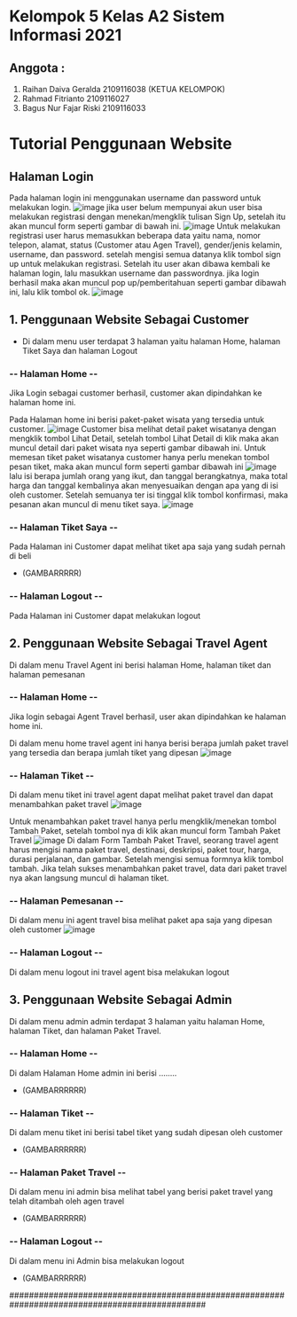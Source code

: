# Kelompok 5 Kelas A2 Sistem Informasi 2021
## Anggota :
1. Raihan Daiva Geralda 2109116038 (KETUA KELOMPOK)
2. Rahmad Fitrianto 2109116027
3. Bagus Nur Fajar Riski 2109116033

# Tutorial Penggunaan Website
## Halaman Login 
Pada halaman login ini menggunakan username dan password untuk melakukan login.
![image](https://github.com/A2-5-web/program-web-travel/assets/119683415/542622be-4751-4847-b658-88afd5b93c74)
jika user belum mempunyai akun user bisa melakukan registrasi dengan menekan/mengklik tulisan Sign Up, setelah itu akan muncul form seperti gambar di bawah ini.
![image](https://github.com/A2-5-web/program-web-travel/assets/119683415/e7bb3894-3c70-4e6d-be84-cc46cdf96add)
Untuk melakukan registrasi user harus memasukkan beberapa data yaitu nama, nomor telepon, alamat, status (Customer atau Agen Travel), gender/jenis kelamin, username, dan password. setelah mengisi semua datanya klik tombol sign up untuk melakukan registrasi. Setelah itu user akan dibawa kembali ke halaman login, lalu masukkan username dan passwordnya. jika login berhasil maka akan muncul pop up/pemberitahuan seperti gambar dibawah ini, lalu klik tombol ok.
![image](https://github.com/A2-5-web/program-web-travel/assets/119683415/5197b8f3-752a-4c05-984b-d9cff9d7e6ca)

## 1. Penggunaan Website Sebagai Customer
- Di dalam menu user terdapat 3 halaman yaitu halaman Home, halaman Tiket Saya dan halaman Logout

### -- Halaman Home --
Jika Login sebagai customer berhasil, customer akan dipindahkan ke halaman home ini.

Pada Halaman home ini berisi paket-paket wisata yang tersedia untuk customer.
![image](https://github.com/A2-5-web/program-web-travel/assets/119683415/6e9caa77-e9bd-4a9c-9b19-3e57322e9229)
Customer bisa melihat detail paket wisatanya dengan mengklik tombol Lihat Detail, setelah tombol Lihat Detail di klik maka akan muncul detail dari paket wisata nya seperti gambar dibawah ini.
Untuk memesan tiket paket wisatanya customer hanya perlu menekan tombol pesan tiket, maka akan muncul form seperti gambar dibawah ini
![image](https://github.com/A2-5-web/program-web-travel/assets/119683415/0f9399a0-6ef3-408b-812c-127cf329abc7)
lalu isi berapa jumlah orang yang ikut, dan tanggal berangkatnya, maka total harga dan tanggal kembalinya akan menyesuaikan dengan apa yang di isi oleh customer. Setelah semuanya ter isi tinggal klik tombol konfirmasi, maka pesanan akan muncul di menu tiket saya.
![image](https://github.com/A2-5-web/program-web-travel/assets/119683415/8d6be88f-a068-4827-ae71-64b6b4e3b167)

### -- Halaman Tiket Saya --
Pada Halaman ini Customer dapat melihat tiket apa saja yang sudah pernah di beli
- (GAMBARRRRR)

### -- Halaman Logout --
Pada Halaman ini Customer dapat melakukan logout

## 2. Penggunaan Website Sebagai Travel Agent
Di dalam menu Travel Agent ini berisi halaman Home, halaman tiket dan halaman pemesanan

### -- Halaman Home --
Jika login sebagai Agent Travel berhasil, user akan dipindahkan ke halaman home ini.

Di dalam menu home travel agent ini hanya berisi berapa jumlah paket travel yang tersedia dan berapa jumlah tiket yang dipesan
![image](https://github.com/A2-5-web/program-web-travel/assets/119683415/fe24357c-d31d-46ac-8b20-13c64b9fc0eb)

### -- Halaman Tiket --
Di dalam menu tiket ini travel agent dapat melihat paket travel dan dapat menambahkan paket travel
![image](https://github.com/A2-5-web/program-web-travel/assets/119683415/6a19b93f-a92c-46b7-979d-73f530cd72c0)

Untuk menambahkan paket travel hanya perlu mengklik/menekan tombol Tambah Paket, setelah tombol nya di klik akan muncul form Tambah Paket Travel
![image](https://github.com/A2-5-web/program-web-travel/assets/119683415/d3cf54d7-d1fa-428e-b624-3e9218b10419)
Di dalam Form Tambah Paket Travel, seorang travel agent harus mengisi nama paket travel, destinasi, deskripsi, paket tour, harga, durasi perjalanan, dan gambar. Setelah mengisi semua formnya klik tombol tambah. Jika telah sukses menambahkan paket travel, data dari paket travel nya akan langsung muncul di halaman tiket.

### -- Halaman Pemesanan --
Di dalam menu ini agent travel bisa melihat paket apa saja yang dipesan oleh customer
![image](https://github.com/A2-5-web/program-web-travel/assets/119683415/c73cb431-7ee4-4361-93e6-2cfea3b82848)

### -- Halaman Logout --
Di dalam menu logout ini travel agent bisa melakukan logout


## 3. Penggunaan Website Sebagai Admin
Di dalam menu admin admin terdapat 3 halaman yaitu halaman Home, halaman Tiket, dan halaman Paket Travel.

### -- Halaman Home --
Di dalam Halaman Home admin ini berisi ........
- (GAMBARRRRRR)

### -- Halaman Tiket --
Di dalam menu tiket ini berisi tabel tiket yang sudah dipesan oleh customer
- (GAMBARRRRRR)

### -- Halaman Paket Travel --
Di dalam menu ini admin bisa melihat tabel yang berisi paket travel yang telah ditambah oleh agen travel
- (GAMBARRRRRR)

### -- Halaman Logout --
Di dalam menu ini Admin bisa melakukan logout
- (GAMBARRRRRR)


################################################################################################

